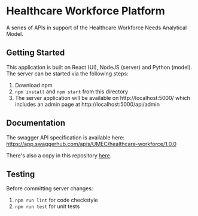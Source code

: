 # Healthcare Workforce Platform

A series of APIs in support of the Healthcare Workforce Needs Analytical Model.

## Getting Started
This application is built on React (UI), NodeJS (server) and Python (model).
The server can be started via the following steps:
1. Download npm
2. `npm install` and `npm start` from this directory
3. The server application will be available on http://localhost:5000/ which includes an admin page at http://localhost:5000/api/admin

## Documentation
The swagger API specification is available here: https://app.swaggerhub.com/apis/UMEC/healthcare-workforce/1.0.0

There's also a copy in this repository [here](ui/index.html).

## Testing
Before committing server changes:
1. `npm run lint` for code checkstyle
2. `npm run test` for unit tests

